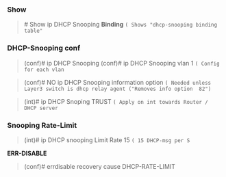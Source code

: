 ### Show

>\# Show ip DHCP Snooping **Binding** `( Shows "dhcp-snooping binding table"`

### DHCP-Snooping conf

>(conf)# ip DHCP Snooping 
>(conf)# ip DHCP Snooping vlan 1 `( Config for each vlan`

>(conf)# NO ip DHCP Snooping information option 
`( Needed unless Layer3 switch is dhcp relay agent ("Removes info option  82")`

>(int)# ip DHCP Snoping TRUST `( Apply on int towards Router / DHCP server`

### Snooping Rate-Limit

>(int)# ip DHCP snooping Limit Rate 15 `( 15 DHCP-msg per S`

**ERR-DISABLE**
>(conf)# errdisable recovery cause DHCP-RATE-LIMIT